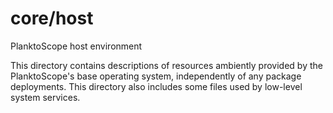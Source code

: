 # core/host
PlanktoScope host environment

This directory contains descriptions of resources ambiently provided by the PlanktoScope's base
operating system, independently of any package deployments. This directory also includes some
files used by low-level system services.
